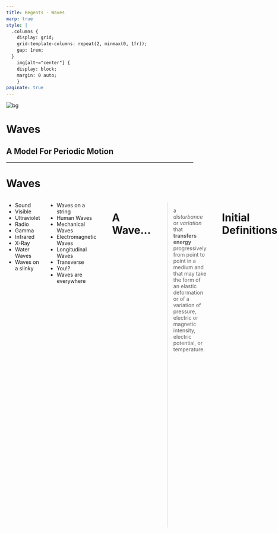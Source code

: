 ```yaml
---
title: Regents - Waves
marp: true
style: |
  .columns {
    display: grid;
    grid-template-columns: repeat(2, minmax(0, 1fr));
    gap: 1rem;
  }
    img[alt~="center"] {
    display: block;
    margin: 0 auto;
    }
paginate: true
---
```


![bg](https://i.pinimg.com/originals/1a/69/1d/1a691d35add342af8bda0d77bb9e3d8b.gif)

# Waves <!---fit--->

## A Model For Periodic Motion

---

# Waves

<div class="columns">
<div>

* Sound 
* Visible 
* Ultraviolet 
* Radio 
* Gamma
* Infrared 
* X-Ray 
* Water Waves 
* Waves on a slinky 
</div>


<div>

* Waves on a string 
* Human Waves 
* Mechanical Waves 
* Electromagnetic Waves 
* Longitudinal Waves 
* Transverse 
* You!? 
* Waves are everywhere 
</div>

---

# A Wave...

> a *disturbance* or *variation* that **transfers energy** progressively from point to point in a medium and that may take the form of an elastic deformation or of a variation of pressure, electric or magnetic intensity, electric potential, or temperature.

---

# Initial Definitions 

* A *pulse* is a single vibratory disturbance which moves from point to point through a medium.
* A *wave* is several pulses generated at regular time intervals.

---

![center width:800](../figures/peoplewave.gif)

![center width:800](../figures/wavepulse.gif)

![center width:800](../figures/stringpulse.gif)

---

# A Wave 

![center width:1000](../figures/Lwave-Red-2.gif)

---

# Another Wave 

![center](../figures/wave-x-t.gif)

---

# 💡 BIG IDEA 💡 <!---fit--->

# Waves transfer ***energy*** without transfering ***mass*** <!---fit--->

---

# Wave Classifications 

<div class="columns">

<div>

## Mechanical Waves 

- *Mechanical Waves* need a material medium to travel through 
    - i.e. medium such as water, string, air 
</div>

<div>

## Electromagnetic Waves 

- *Electromagnetic Waves* (such a light and radio waves) are periodic distrubances in an electromagnetic field and do not need a medium to travel through 
    - How the sun light gets to us through space!
</div>

---

# Wave Classifications 

<div class="columns">

<div>

## Longitudinal Waves 

- Particles in a *longitudinal wave* vibrate parallel to the direction of the wave motion.
- Examples:
    - Sound 
    - Seismic P-Waves
    - Slinky

</div>

<div>

## Transverse Waves

- Particles in a *transverse wave* vibrate perpendicular to the direction of waves. 
- Examples:
     - E&M Waves
    - Seismic S-Waves
    - Water Waves
    - Human Waves

</div>


---

![center](../figures/Lwave-v8.gif)

![center width:900](../figures/Twave.gif)

---

# Water Waves

![center width:1000](../figures/Water-2016.gif)

---

# Talk 🗣️ and Notes 📝 <!---fit--->

---

# Wave Characteristics 


* The ***frequency*** ($f$) is the number of waves passing a point per unit time. 
    - Frequency is measured in Hertz (Hz) or 1/s (s$^{-1}$)
* The ***period*** of a wave ($T$) is the time for one complete cycle to pass a point
    - It is the reciprocal of frequency. $T = \frac{1}{f}$, where $T$ is the period in second and $f$ is the frequency in hertz.

---

# Check Your Understanding 

What is the period of a $60$ Hz electromagnetic wave traveling at $3 \times 10^8$ m/s?

---

# Wave Characteristics 

- The ***wavelength*** ($\lambda$, greek lambda, "lamb-duh") is the distance between corresponding points in phase on successive waves. 
    - Measured in meters. 

![center](../figures/wavelength.jpg)


---

# Wave Characteristics 

The **amplitude** of a wave is related to the energy of a wave.

* In a transverse wave it is defined as the maximum distance above, or below, the wave axis (or equilibrium position)
* In a *longitudinal wave* it is determined by the *maximum displacement* of a particle.
* As the amplitude of a *light wave* increases the *brightness* of the light increases.
* As the amplitude of a *sound wave* increases the *loudness* increases

---

# Check your understanding

Draw the following 4 waves: A, B, C, and D

1. A has twice the amplitude of B and half the period of B. 
2. B has twice the amplitude of C and C has 5 times the frequency of B. 
3. D has the same period of A, but half the amplitude. 
4. A should be drawn with 2 full waves 


---

# Pivot - Wave Speed Experiment <!---fit--->

---

# Wave Characteristics 

* The _**velocity**_ of a wave is determined by the medium it is traveling in
    * Example: Sound waves travel faster in water and solids than it does in air 
* Wave Equation: $v = f\lambda$ or $\lambda = \frac{v}{f}$
* For Electromagnetic (E&M) Waves: they move at the speed of light, $c$, in a vacuum.
    * $c = 3 \times 10^8$ m/s

---

# Check your understanding

1. The sound produced by a trumpet has a frequency of 440 Hz. What is the distance between successive compressions in the sound wave as it travels through the air at STP?
2. A stationary research  ship uses sonar to send a 1180 Hz sound wave down through ocean water. The reflected sound wave from the flat ocean bottom 324 meters below the ship is detected 0.425 s after it was sent from the ship
    1. Calculate the speed of the sound wave in the ocean water
    2. Calculate the wavelength of the sound wave in the water.
    3. Determine the period of the sound wave in the water.

---

# Wave Front 

- A *wave front* is the locus of adjacent points of a propogated wave that are in phase. 

![center width:500](https://cdn.britannica.com/19/5019-004-83B00469/Wave-front.jpg?s=1500x700&q=85)

---


# Wave Phase

- We can think of a wave cycle as 360 degrees
- If we look at the sine graph of a wave 

![center](https://upload.wikimedia.org/wikipedia/commons/d/d8/Oscillating_sine_wave.gif)

---

# Wave Phase

![center width:700](https://upload.wikimedia.org/wikipedia/commons/thumb/5/55/Phase_shift.svg/1280px-Phase_shift.svg.png)

---

# Wave Phase 

![center](https://upload.wikimedia.org/wikipedia/commons/9/92/Phase_shifter_using_IQ_modulator.gif)


---

# Pivot - Pulse Reflections <!---fit--->

---


# Pivot - Pulse "Collisions" <!---fit--->

---

# Pulse Reflections 

- Pulse at a fixed boundaary 
    - The pulse is inverted (flipped), amplitude remains the same, but opposite sign.

![center](../figures/hard.gif)

---

# Pulse Reflections 

- Pulse at a free boundaary 
    - The pulse is reflected and remains the same

![center](../figures/soft.gif)

---

# Pulse Reflections 

- From a low density to a high density:
    - Original pulse is reflected and inverted
    - A new pulse moves slower through the higher density medium.

![center](../figures/lo-hi.gif)

---

# Pulse Reflections 

- From a high density to a low density:
    - Original wave is reflected and is not inverted
    - New pulse moves with a faster velocity through the lower density medium

![center](../figures/hi-lo.gif)

---

# Interference

* ***Interference*** is the effect produced by two or more waves which are passing simultaneously through a region.
* ***Superposition*** is the resultant disturbance at any point is the algebraic sum of displacements due to individual waves.

---

# Interference 

![center](../figures/pulses.gif)

---

<iframe src="http://physics.bu.edu/~duffy/HTML5/interference_of_pulses.html" width = "1100px" height = "900px" ></iframe>

---

# Constructive Interferece

- Occurs at points where path distances to the two different sources differ by an even number of half wavelengths.
    - This means a phase difference of 0º or 360º for maximum constructive interference. 

---

# Destructive Interference 

- Occurs when crests meet troughs or compressions meet rarefactions. 
    - This is where path differences to the two sources differ by an odd number of half wavelengths.
    - This is at 180º out of phase.

--- 

# Sound Wave Interference - Monopole

![center width:600](../figures/monopole.gif)

---

# Sound Wave Interference - Dipole 

![center width:600](../figures/dipole.gif)

---

# SWI - Lateral Quadrupole Source 

![center width:600](../figures/latquad.gif)

---

# Standing Waves 

![center width:800](../figures/string-standing-2.gif)

---

# Standing Waves 

![center](../figures/standing-pos.gif)

---

# Standing Waves - Soft Boundary 

![center](../figures/reflect-soft.gif)

---

# Standing Waves - Hard Boundary

![center](../figures/reflect-hard.gif)

---

# Standing Waves - Sound 

![center width:800](../figures/standing.gif)

---

# Standing Waves - Closed Tube 

<div class="columns">
<div>

#### 1st Harmonic

![center](../figures/harmonic-1a.gif)

</div>
<div>

#### 3rd Harmonic

![center](../figures/harmonic-3.gif)

</div>
</div>

---

# Standing Waves - Closed Tube

<div class="columns">
<div>

#### 5th Harmonic

![center](../figures/harmonic-5.gif)

</div>
<div>

#### 7th Harmonic

![center](../figures/harmonic-7.gif)

</div>
</div>

---

# Standing Waves 

* ***Standing waves*** are produced when two waves of the same frequency and amplitude travel in opposite directions in the same medium. 
* ***Nodes*** appear to be standing still.
* ***Anti-nodes*** vibrate between the maximum amplitude above and below the axis.
* Standing waves are often produced by reflection of a wave train at a fixed boundary of a medium.
* Standing waves are the result of the interference of two waves. 

---

# Resonance Demo 🔊 <!---fit--->


---


# Resonance 

* *Resonance* occurs when one vibrating body sympathetically causes another body to vibrate. 
* *Natural frequency* is a particular frequency that a body will vibrate if disturbed. 
* Musical instruments can change notes by making different resonant frequencies.  They do this by changing the length of the “tube” that vibrates creating standing waves of different lengths. 

---

# Doppler Effect Demo 🚓🚒 <!---fit--->

---

# The Doppler Effect

* The *Doppler Effect* is observed when the source or the observer of a wave is moving.
* When the source and observer are moving <mark>closer together</mark> the frequency of the wave is <mark>increased</mark>. 
* When the source and observer are **moving further** apart the frequency of the wave is **decreased**. 

---

# Doppler Effect 

<div class="columns">

<div>

#### Stationary Source

![center](../figures/doppler1.gif)

</div>

<div>

#### Moving Source 

![center](../figures/doppler2.gif)

</div>

</div>

---


# Doppler Effect - Sonic Boom

<div class="columns">

<div>

#### Mach 1 

![center](../figures/doppler4.gif)

</div>

<div>

#### Mach 1.4

![center](../figures/doppler5.gif)

</div>

</div>